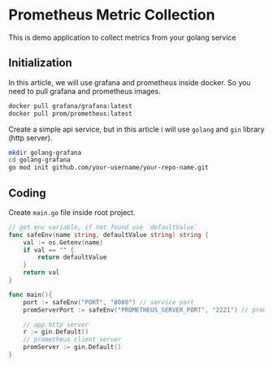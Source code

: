 # Prometheus Metric Collection

This is demo application to collect metrics from your golang service

## Initialization

In this article, we will use grafana and prometheus inside docker. So you need to pull grafana and prometheus images.

```bash
docker pull grafana/grafana:latest
docker pull prom/prometheus:latest
```

Create a simple api service, but in this article i will use `golang` and `gin` library (http server).

```bash
mkdir golang-grafana
cd golang-grafana
go mod init github.com/your-username/your-repo-name.git
```

## Coding

Create `main.go` file inside root project.

```go
// get env variable, if not found use `defaultValue`
func safeEnv(name string, defaultValue string) string {
	val := os.Getenv(name)
	if val == "" {
		return defaultValue
	}
	return val
}

func main(){
    port := safeEnv("PORT", "8080") // service port
	promServerPort := safeEnv("PROMETHEUS_SERVER_PORT", "2221") // prometheus client port

    // app http server
    r := gin.Default()
    // prometheus client server
    promServer := gin.Default()
}
```
